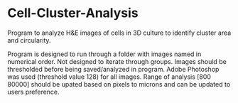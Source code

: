 # Cell-Cluster-Analysis
Program to analyze H&amp;E images of cells in 3D culture to identify cluster area and circularity.

Program is designed to run through a folder with images named in numerical order. Not designed to iterate through groups. Images should be thresholded before being saved/analyzed in program. Adobe Photoshop was used (threshold value 128) for all images. Range of analysis [800 80000] should be upated based on pixels to microns and can be updated to users preference. 
